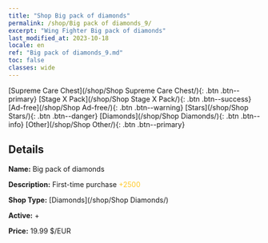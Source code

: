 ```yaml
---
title: "Shop Big pack of diamonds"
permalink: /shop/Big pack of diamonds_9/
excerpt: "Wing Fighter Big pack of diamonds"
last_modified_at: 2023-10-18
locale: en
ref: "Big pack of diamonds_9.md"
toc: false
classes: wide
---
```



  [Supreme Care Chest](/shop/Shop Supreme Care Chest/){: .btn .btn--primary}   [Stage X Pack](/shop/Shop Stage X Pack/){: .btn .btn--success}   [Ad-free](/shop/Shop Ad-free/){: .btn .btn--warning}   [Stars](/shop/Shop Stars/){: .btn .btn--danger}   [Diamonds](/shop/Shop Diamonds/){: .btn .btn--info}   [Other](/shop/Shop Other/){: .btn .btn--primary} 

## Details

 **Name:** Big pack of diamonds 

 **Description:** First-time purchase <span style="color: #FFC926">+2500</span><br/><span style="color: #000000;"></span>

 **Shop Type:** [Diamonds](/shop/Shop Diamonds/)

 **Active:** + 

 **Price:** 19.99 $/EUR 


